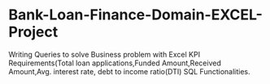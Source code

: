 # Bank-Loan-Finance-Domain-EXCEL-Project

Writing Queries to solve Business problem with Excel KPI Requirements(Total loan applications,Funded Amount,Received Amount,Avg. interest rate, debt to income ratio(DTI) SQL Functionalities.
